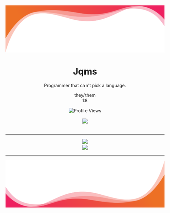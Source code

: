 <img src = "assets/flipped.png">
<h1 align="center">Jqms</h1>
<p align="center">Programmer that can't pick a language.
<br>
<p align="center">
they/them
<br>
18
</p>
 <p align="center">
    <img src="https://komarev.com/ghpvc/?username=jqms&style=for-the-badge&color=red" alt="Profile Views">
    <br>
    <br>
    <img src="https://lanyard.cnrad.dev/api/582594004479246343?borderRadius=5px&animated=:true" />
  <br>
  <br>
  </p>
  <hr>
<p align="center">
  <img src = "https://github-readme-stats.vercel.app/api/top-langs/?username=jqms&theme=dark&hide_border=true&include_all_commits=true&count_private=false">
  <br>
  <img src = "https://github-readme-streak-stats.herokuapp.com/?user=jqms&theme=dark&hide_border=true">
  <br>
  <hr>
</a>
<img src = "assets/not flipped.png">
